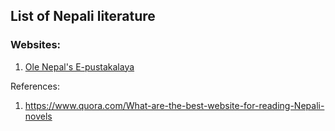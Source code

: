 ## List of Nepali literature

### Websites:

1. [Ole Nepal's E-pustakalaya](https://pustakalaya.org/en/)


References:

1. https://www.quora.com/What-are-the-best-website-for-reading-Nepali-novels

